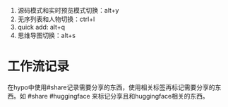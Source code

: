 
1. 源码模式和实时预览模式切换：alt+y
2. 无序列表和人物切换：ctrl+l
3. quick add: alt+q
4. 思维导图切换：alt+s

# 工作流记录
在hypo中使用#share记录需要分享的东西，使用相关标签再标记需要分享的东西。如 #share #huggingface 来标记分享且和huggingface相关的东西。